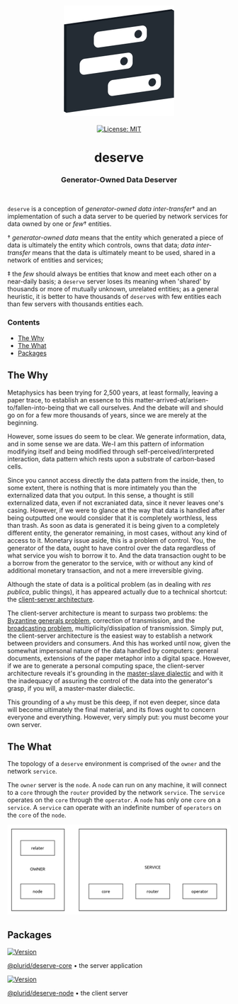 <p align="center">
    <img src="https://raw.githubusercontent.com/plurid/deserve/master/about/identity/deserve-logo.png" height="250px">
    <br />
    <br />
    <a target="_blank" href="https://github.com/plurid/deserve/blob/master/LICENSE">
        <img src="https://img.shields.io/badge/license-MIT-blue.svg?colorB=1380C3&style=for-the-badge" alt="License: MIT">
    </a>
</p>



<h1 align="center">
    deserve
</h1>


<h3 align="center">
    Generator-Owned Data Deserver
</h1>


<br />


`deserve` is a conception of <i>generator-owned data inter-transfer</i>† and an implementation of such a data server to be queried by network services for data owned by one or <i>few</i>† entities.


† <i>generator-owned data</i> means that the entity which generated a piece of data is ultimately the entity which controls, owns that data; <i>data inter-transfer</i> means that the data is ultimately meant to be used, shared in a network of entities and services;

‡ the <i>few</i> should always be entities that know and meet each other on a near-daily basis; a `deserve` server loses its meaning when 'shared' by thousands or more of mutually unknown, unrelated entities; as a general heuristic, it is better to have thousands of `deserve`s with few entities each than few servers with thousands entities each.


### Contents

+ [The Why](#the-why)
+ [The What](#the-what)
+ [Packages](#packages)



## The Why

Metaphysics has been trying for 2,500 years, at least formally, leaving a paper trace, to establish an essence to this matter-arrived-at/arisen-to/fallen-into-being that we call ourselves. And the debate will and should go on for a few more thousands of years, since we are merely at the beginning.

However, some issues do seem to be clear. We generate information, data, and in some sense we are data. We-I am this pattern of information modifying itself and being modified through self-perceived/interpreted interaction, data pattern which rests upon a substrate of carbon-based cells.

Since you cannot access directly the data pattern from the inside, then, to some extent, there is nothing that is more intimately you than the externalized data that you output. In this sense, a thought is still externalized data, even if not excraniated data, since it never leaves one's casing. However, if we were to glance at the way that data is handled after being outputted one would consider that it is completely worthless, less than trash. As soon as data is generated it is being given to a completely different entity, the generator remaining, in most cases, without any kind of access to it. Monetary issue aside, this is a problem of control. You, the generator of the data, ought to have control over the data regardless of what service you wish to borrow it to. And the data transaction ought to be a borrow from the generator to the service, with or without any kind of additional monetary transaction, and not a mere irreversible giving.

Although the state of data is a political problem (as in dealing with <i>res publica</i>, public things), it has appeared actually due to a technical shortcut: the [client-server architecture](https://en.wikipedia.org/wiki/Client%E2%80%93server_model).

The client-server architecture is meant to surpass two problems: the [Byzantine generals problem](https://en.wikipedia.org/wiki/Byzantine_fault), correction of transmission, and the [broadcasting problem](https://en.wikipedia.org/wiki/Broadcasting_(networking)), multiplicity/dissipation of transmission. Simply put, the client-server architecture is the easiest way to establish a network between providers and consumers. And this has worked until now, given the somewhat impersonal nature of the data handled by computers: general documents, extensions of the paper metaphor into a digital space. However, if we are to generate a personal computing space, the client-server architecture reveals it's grounding in the [master-slave dialectic](https://en.wikipedia.org/wiki/Master%E2%80%93slave_dialectic) and with it the inadequacy of assuring the control of the data into the generator's grasp, if you will, a master-master dialectic.

This grounding of a `why` must be this deep, if not even deeper, since data will become ultimately the final material, and its flows ought to concern everyone and everything. However, very simply put: you must become your own server.


## The What

The topology of a `deserve` environment is comprised of the `owner` and the network `service`.

The `owner` server is the `node`. A `node` can run on any machine, it will connect to a `core` through the `router` provided by the network `service`. The `service` operates on the `core` through the `operator`. A `node` has only one `core` on a `service`. A `service` can operate with an indefinite number of `operators` on the `core` of the `node`.

<p align="center">
    <img src="https://raw.githubusercontent.com/plurid/deserve/master/about/diagrams/topology.png" width="800px">
</p>



## Packages


<a target="_blank" href="https://www.npmjs.com/package/@plurid/deserve-core">
    <img src="https://img.shields.io/npm/v/@plurid/deserve-core.svg?logo=npm&colorB=1380C3&style=for-the-badge" alt="Version">
</a>

[@plurid/deserve-core][deserve-core] • the server application

[deserve-core]: https://github.com/plurid/datasign/tree/master/packages/deserve-core


<a target="_blank" href="https://www.npmjs.com/package/@plurid/deserve-node">
    <img src="https://img.shields.io/npm/v/@plurid/deserve-node.svg?logo=npm&colorB=1380C3&style=for-the-badge" alt="Version">
</a>

[@plurid/deserve-node][deserve-node] • the client server

[deserve-node]: https://github.com/plurid/datasign/tree/master/packages/deserve-node
